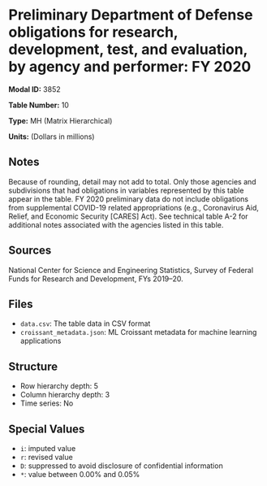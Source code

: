 # Preliminary Department of Defense obligations for research, development, test, and evaluation, by agency and performer: FY 2020

**Modal ID:** 3852

**Table Number:** 10

**Type:** MH (Matrix Hierarchical)

**Units:** (Dollars in millions)

## Notes

Because of rounding, detail may not add to total. Only those agencies and subdivisions that had obligations in variables represented by this table appear in the table. FY 2020 preliminary data do not include obligations from supplemental COVID-19 related appropriations (e.g., Coronavirus Aid, Relief, and Economic Security [CARES] Act). See technical table A-2 for additional notes associated with the agencies listed in this table.

## Sources

National Center for Science and Engineering Statistics, Survey of Federal Funds for Research and Development, FYs 2019–20.

## Files

- `data.csv`: The table data in CSV format
- `croissant_metadata.json`: ML Croissant metadata for machine learning applications

## Structure

- Row hierarchy depth: 5
- Column hierarchy depth: 3
- Time series: No

## Special Values

- `i`: imputed value
- `r`: revised value
- `D`: suppressed to avoid disclosure of confidential information
- `*`: value between 0.00% and 0.05%
